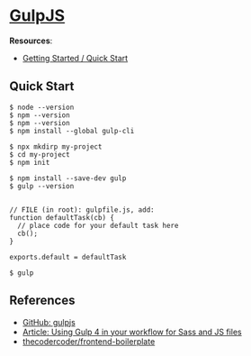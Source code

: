 # [GulpJS](https://gulpjs.com/)

**Resources**:
- [Getting Started / Quick Start](https://gulpjs.com/docs/en/getting-started/quick-start)

## Quick Start

```vim
$ node --version
$ npm --version
$ npm --version
$ npm install --global gulp-cli

$ npx mkdirp my-project
$ cd my-project
$ npm init

$ npm install --save-dev gulp
$ gulp --version


// FILE (in root): gulpfile.js, add:
function defaultTask(cb) {
  // place code for your default task here
  cb();
}

exports.default = defaultTask

$ gulp
```

## References

- [GitHub: gulpjs](https://github.com/gulpjs/gulp)
- [Article: Using Gulp 4 in your workflow for Sass and JS files](https://coder-coder.com/gulp-4-walk-through/)
- [thecodercoder/frontend-boilerplate](https://github.com/thecodercoder/frontend-boilerplate)